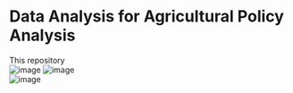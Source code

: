 # Data Analysis for Agricultural Policy Analysis
This repository <br>
![image](https://user-images.githubusercontent.com/59195892/151000684-62fe774f-80ee-41ad-ac11-d184aa804f0e.png)
![image](https://user-images.githubusercontent.com/59195892/151000809-12ac07c0-1515-4230-a96d-7278fe8f985b.png)
<br>
![image](https://user-images.githubusercontent.com/59195892/151001158-96735785-274a-4711-98aa-b572cc536af4.png)





